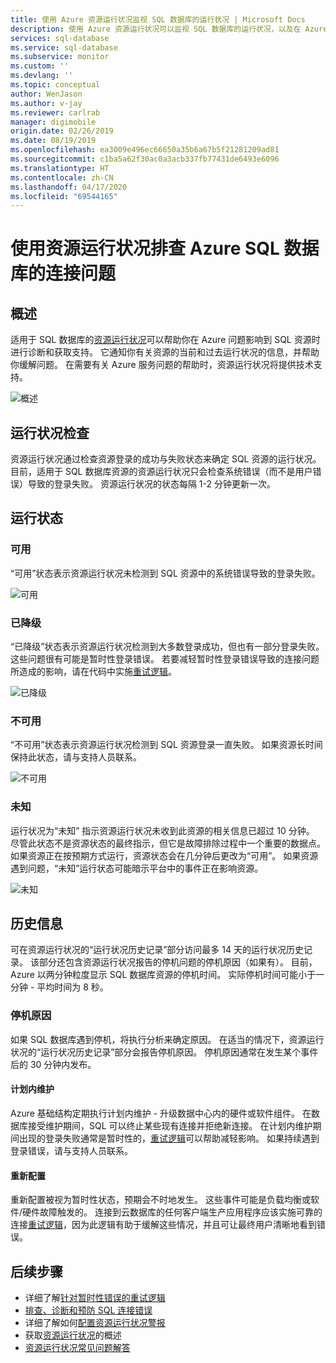 ```yaml
---
title: 使用 Azure 资源运行状况监视 SQL 数据库的运行状况 | Microsoft Docs
description: 使用 Azure 资源运行状况可以监视 SQL 数据库的运行状况，以及在 Azure 问题影响到 SQL 资源时帮助进行诊断和获取支持。
services: sql-database
ms.service: sql-database
ms.subservice: monitor
ms.custom: ''
ms.devlang: ''
ms.topic: conceptual
author: WenJason
ms.author: v-jay
ms.reviewer: carlrab
manager: digimobile
origin.date: 02/26/2019
ms.date: 08/19/2019
ms.openlocfilehash: ea3009e496ec66650a35b6a67b5f21281209ad81
ms.sourcegitcommit: c1ba5a62f30ac0a3acb337fb77431de6493e6096
ms.translationtype: HT
ms.contentlocale: zh-CN
ms.lasthandoff: 04/17/2020
ms.locfileid: "69544165"
---
```

# <a name="use-resource-health-to-troubleshoot-connectivity-for-azure-sql-database"></a>使用资源运行状况排查 Azure SQL 数据库的连接问题

## <a name="overview"></a>概述

适用于 SQL 数据库的[资源运行状况](../service-health/resource-health-overview.md#get-started)可以帮助你在 Azure 问题影响到 SQL 资源时进行诊断和获取支持。 它通知你有关资源的当前和过去运行状况的信息，并帮助你缓解问题。 在需要有关 Azure 服务问题的帮助时，资源运行状况将提供技术支持。

![概述](./media/sql-database-resource-health/sql-resource-health-overview.jpg)

## <a name="health-checks"></a>运行状况检查

资源运行状况通过检查资源登录的成功与失败状态来确定 SQL 资源的运行状况。 目前，适用于 SQL 数据库资源的资源运行状况只会检查系统错误（而不是用户错误）导致的登录失败。 资源运行状况的状态每隔 1-2 分钟更新一次。

## <a name="health-states"></a>运行状态

### <a name="available"></a>可用

“可用”状态表示资源运行状况未检测到 SQL 资源中的系统错误导致的登录失败。 

![可用](./media/sql-database-resource-health/sql-resource-health-available.jpg)

### <a name="degraded"></a>已降级

“已降级”状态表示资源运行状况检测到大多数登录成功，但也有一部分登录失败。  这些问题很有可能是暂时性登录错误。 若要减轻暂时性登录错误导致的连接问题所造成的影响，请在代码中实施[重试逻辑](./sql-database-connectivity-issues.md#retry-logic-for-transient-errors)。

![已降级](./media/sql-database-resource-health/sql-resource-health-degraded.jpg)

### <a name="unavailable"></a>不可用

“不可用”状态表示资源运行状况检测到 SQL 资源登录一直失败。  如果资源长时间保持此状态，请与支持人员联系。

![不可用](./media/sql-database-resource-health/sql-resource-health-unavailable.jpg)

### <a name="unknown"></a>未知

运行状况为“未知”  指示资源运行状况未收到此资源的相关信息已超过 10 分钟。 尽管此状态不是资源状态的最终指示，但它是故障排除过程中一个重要的数据点。 如果资源正在按预期方式运行，资源状态会在几分钟后更改为“可用”。 如果资源遇到问题，“未知”运行状态可能暗示平台中的事件正在影响资源。

![未知](./media/sql-database-resource-health/sql-resource-health-unknown.jpg)

## <a name="historical-information"></a>历史信息

可在资源运行状况的“运行状况历史记录”部分访问最多 14 天的运行状况历史记录。 该部分还包含资源运行状况报告的停机问题的停机原因（如果有）。 目前，Azure 以两分钟粒度显示 SQL 数据库资源的停机时间。 实际停机时间可能小于一分钟 - 平均时间为 8 秒。

### <a name="downtime-reasons"></a>停机原因

如果 SQL 数据库遇到停机，将执行分析来确定原因。 在适当的情况下，资源运行状况的“运行状况历史记录”部分会报告停机原因。 停机原因通常在发生某个事件后的 30 分钟内发布。

#### <a name="planned-maintenance"></a>计划内维护

Azure 基础结构定期执行计划内维护 - 升级数据中心内的硬件或软件组件。 在数据库接受维护期间，SQL 可以终止某些现有连接并拒绝新连接。 在计划内维护期间出现的登录失败通常是暂时性的，[重试逻辑](./sql-database-connectivity-issues.md#retry-logic-for-transient-errors)可以帮助减轻影响。 如果持续遇到登录错误，请与支持人员联系。

#### <a name="reconfiguration"></a>重新配置

重新配置被视为暂时性状态，预期会不时地发生。 这些事件可能是负载均衡或软件/硬件故障触发的。 连接到云数据库的任何客户端生产应用程序应该实施可靠的连接[重试逻辑](./sql-database-connectivity-issues.md#retry-logic-for-transient-errors)，因为此逻辑有助于缓解这些情况，并且可让最终用户清晰地看到错误。

## <a name="next-steps"></a>后续步骤

- 详细了解[针对暂时性错误的重试逻辑](./sql-database-connectivity-issues.md#retry-logic-for-transient-errors)
- [排查、诊断和预防 SQL 连接错误](./sql-database-connectivity-issues.md)
- 详细了解如何[配置资源运行状况警报](../service-health/resource-health-alert-arm-template-guide.md)
- 获取[资源运行状况](../service-health/resource-health-overview.md)的概述
- [资源运行状况常见问题解答](../service-health/resource-health-faq.md)
